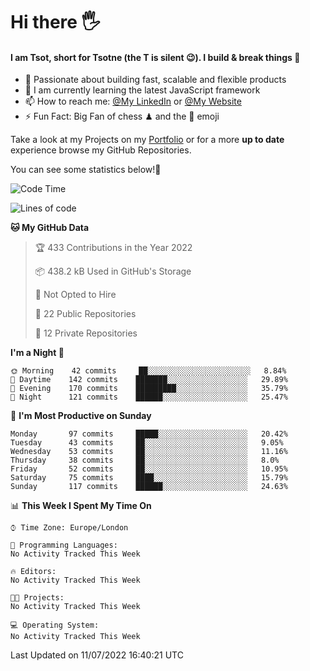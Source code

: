 # Hi there :raised_hand_with_fingers_splayed:
#### I am Tsot, short for Tsotne (the T is silent :wink:). I build & break things :space_invader:
- :telescope: Passionate about building fast, scalable and flexible products
- :seedling: I am currently learning the latest JavaScript framework 
- :mailbox: How to reach me: [@My LinkedIn](https://www.linkedin.com/in/tsotne-gvadzabia/) or [@My Website](https://tsotne.co.uk/contact)
- :zap: Fun Fact: Big Fan of chess ♟ and the 👾 emoji

Take a look at my Projects on my [Portfolio](https://tsotne.co.uk/) or for a more **up to date** experience browse my GitHub Repositories.

You can see some statistics below!:space_invader:
<!--START_SECTION:waka-->
![Code Time](http://img.shields.io/badge/Code%20Time-761%20hrs%202%20mins-blue)

![Lines of code](https://img.shields.io/badge/From%20Hello%20World%20I%27ve%20Written-626%20Thousand%20lines%20of%20code-blue)

**🐱 My GitHub Data** 

> 🏆 433 Contributions in the Year 2022
 > 
> 📦 438.2 kB Used in GitHub's Storage 
 > 
> 🚫 Not Opted to Hire
 > 
> 📜 22 Public Repositories 
 > 
> 🔑 12 Private Repositories  
 > 
**I'm a Night 🦉** 

```text
🌞 Morning    42 commits     ██░░░░░░░░░░░░░░░░░░░░░░░   8.84% 
🌆 Daytime    142 commits    ███████░░░░░░░░░░░░░░░░░░   29.89% 
🌃 Evening    170 commits    █████████░░░░░░░░░░░░░░░░   35.79% 
🌙 Night      121 commits    ██████░░░░░░░░░░░░░░░░░░░   25.47%

```
📅 **I'm Most Productive on Sunday** 

```text
Monday       97 commits     █████░░░░░░░░░░░░░░░░░░░░   20.42% 
Tuesday      43 commits     ██░░░░░░░░░░░░░░░░░░░░░░░   9.05% 
Wednesday    53 commits     ██░░░░░░░░░░░░░░░░░░░░░░░   11.16% 
Thursday     38 commits     ██░░░░░░░░░░░░░░░░░░░░░░░   8.0% 
Friday       52 commits     ██░░░░░░░░░░░░░░░░░░░░░░░   10.95% 
Saturday     75 commits     ████░░░░░░░░░░░░░░░░░░░░░   15.79% 
Sunday       117 commits    ██████░░░░░░░░░░░░░░░░░░░   24.63%

```


📊 **This Week I Spent My Time On** 

```text
⌚︎ Time Zone: Europe/London

💬 Programming Languages: 
No Activity Tracked This Week

🔥 Editors: 
No Activity Tracked This Week

🐱‍💻 Projects: 
No Activity Tracked This Week

💻 Operating System: 
No Activity Tracked This Week

```


 Last Updated on 11/07/2022 16:40:21 UTC
<!--END_SECTION:waka-->
